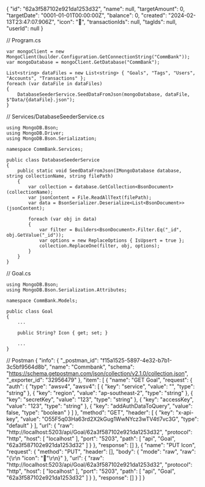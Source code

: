 {
    "id": "62a3f587102e921da1253d32",
    "name": null,
    "targetAmount": 0,
    "targetDate": "0001-01-01T00:00:00Z",
    "balance": 0,
    "created": "2024-02-13T23:47:07.906Z",
    "icon": "🤺",
    "transactionIds": null,
    "tagIds": null,
    "userId": null
}


// Program.cs

```
var mongoClient = new MongoClient(builder.Configuration.GetConnectionString("CommBank"));
var mongoDatabase = mongoClient.GetDatabase("CommBank");

List<string> dataFiles = new List<string> { "Goals", "Tags", "Users", "Accounts", "Transactions" };
foreach (var dataFile in dataFiles)
{
    DatabaseSeederService.SeedDataFromJson(mongoDatabase, dataFile, $"Data/{dataFile}.json");
}

```

// Services/DatabaseSeederService.cs

```
using MongoDB.Bson;
using MongoDB.Driver;
using MongoDB.Bson.Serialization;

namespace CommBank.Services;

public class DatabaseSeederService 
{
    public static void SeedDataFromJson(IMongoDatabase database, string collectionName, string filePath)
    {
        var collection = database.GetCollection<BsonDocument>(collectionName); 
        var jsonContent = File.ReadAllText(filePath);
        var data = BsonSerializer.Deserialize<List<BsonDocument>>(jsonContent);

        foreach (var obj in data)
        {
            var filter = Builders<BsonDocument>.Filter.Eq("_id", obj.GetValue("_id"));
            var options = new ReplaceOptions { IsUpsert = true };
            collection.ReplaceOne(filter, obj, options);
        }
    }
}

```

// Goal.cs

```
using MongoDB.Bson;
using MongoDB.Bson.Serialization.Attributes;

namespace CommBank.Models;

public class Goal
{
    ...

    public String? Icon { get; set; }

    ...
}

```

// Postman
{
	"info": {
		"_postman_id": "f15a1525-5897-4e32-b7b1-3c5bf9564d8b",
		"name": "Commbank",
		"schema": "https://schema.getpostman.com/json/collection/v2.1.0/collection.json",
		"_exporter_id": "32956479"
	},
	"item": [
		{
			"name": "GET Goal",
			"request": {
				"auth": {
					"type": "awsv4",
					"awsv4": [
						{
							"key": "service",
							"value": "",
							"type": "string"
						},
						{
							"key": "region",
							"value": "ap-southeast-2",
							"type": "string"
						},
						{
							"key": "secretKey",
							"value": "123",
							"type": "string"
						},
						{
							"key": "accessKey",
							"value": "123",
							"type": "string"
						},
						{
							"key": "addAuthDataToQuery",
							"value": false,
							"type": "boolean"
						}
					]
				},
				"method": "GET",
				"header": [
					{
						"key": "x-api-key",
						"value": "O55F5q03Ha63rd2X2kGug1WwNYcz3wTV4tl7vc3G",
						"type": "default"
					}
				],
				"url": {
					"raw": "http://localhost:5203/api/Goal/62a3f587102e921da1253d32",
					"protocol": "http",
					"host": [
						"localhost"
					],
					"port": "5203",
					"path": [
						"api",
						"Goal",
						"62a3f587102e921da1253d32"
					]
				}
			},
			"response": []
		},
		{
			"name": "PUT Icon",
			"request": {
				"method": "PUT",
				"header": [],
				"body": {
					"mode": "raw",
					"raw": "{\r\n  \"icon\": \"🤺\"\r\n}"
				},
				"url": {
					"raw": "http://localhost:5203/api/Goal/62a3f587102e921da1253d32",
					"protocol": "http",
					"host": [
						"localhost"
					],
					"port": "5203",
					"path": [
						"api",
						"Goal",
						"62a3f587102e921da1253d32"
					]
				}
			},
			"response": []
		}
	]
}